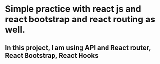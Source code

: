 # Simple practice with react js and react bootstrap and react routing as well.

## In this project, I am using API and React router, React Bootstrap, React Hooks
